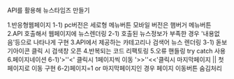API를 활용해 뉴스타임즈 만들기

1.반응형웹페이지
1-1) pc버전은 세로형 메뉴버튼 모바일 버전은 햄버거 메뉴버튼
2.API 호출해서 웹페이지에 뉴스렌더링
2-1) 호출된 뉴스정보가 부족한 경우 '내용없음'등으로 나타나게 구현
3.API에서 제공하는 카테고리나 검색어 뉴스 렌더링
3-1) 돋보기아이콘 클릭 시 검색창 오픈
4.반복되는 코드 리팩토링
5.오류 핸들링 try catch 사용
6.페이지네이션
6-1)'>''<' 클릭시 1페이지씩 이동 '>>''<<'클릭시 마지막페이지 || 첫 페이지로 이동 구현
6-2)페이지=1 or 마지막페이지인 경우 페이지 이동버튼 숨김처리
